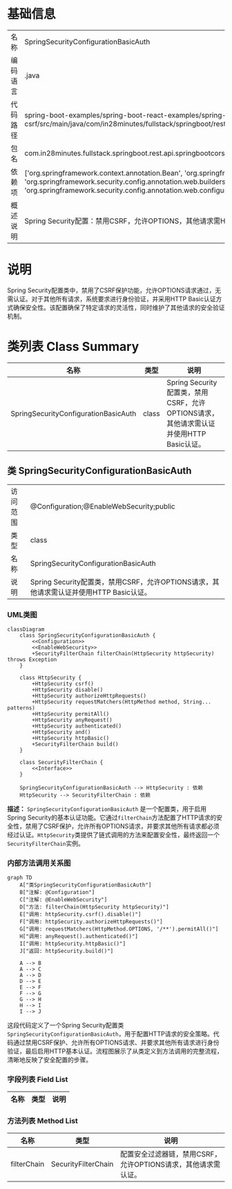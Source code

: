 # 基础信息

|      |      |
|------|------|
| 名称 | SpringSecurityConfigurationBasicAuth |
| 编码语言 | .java |
| 代码路径 | spring-boot-examples/spring-boot-react-examples/spring-boot-react-cors-cross-origin-csrf/backend-spring-boot-react-cors-cross-origin-csrf/src/main/java/com/in28minutes/fullstack/springboot/rest/api/springbootcorscrossorigincsrf/basic/auth/SpringSecurityConfigurationBasicAuth.java |
| 包名 | com.in28minutes.fullstack.springboot.rest.api.springbootcorscrossorigincsrf.basic.auth |
| 依赖项 | ['org.springframework.context.annotation.Bean', 'org.springframework.context.annotation.Configuration', 'org.springframework.http.HttpMethod', 'org.springframework.security.config.annotation.web.builders.HttpSecurity', 'org.springframework.security.config.annotation.web.configuration.EnableWebSecurity', 'org.springframework.security.web.SecurityFilterChain'] |
| 概述说明 | Spring Security配置：禁用CSRF，允许OPTIONS，其他请求需HTTP Basic认证。 |

# 说明

Spring Security配置类中，禁用了CSRF保护功能，允许OPTIONS请求通过，无需认证。对于其他所有请求，系统要求进行身份验证，并采用HTTP Basic认证方式确保安全性。该配置确保了特定请求的灵活性，同时维护了其他请求的安全验证机制。

# 类列表 Class Summary

| 名称   | 类型  | 说明 |
|-------|------|-------------|
| SpringSecurityConfigurationBasicAuth | class | Spring Security配置类，禁用CSRF，允许OPTIONS请求，其他请求需认证并使用HTTP Basic认证。 |



## 类 SpringSecurityConfigurationBasicAuth

|      |      |
|------|------|
| 访问范围 | @Configuration;@EnableWebSecurity;public |
| 类型 | class |
| 名称 | SpringSecurityConfigurationBasicAuth |
| 说明 | Spring Security配置类，禁用CSRF，允许OPTIONS请求，其他请求需认证并使用HTTP Basic认证。 |


### UML类图

```mermaid
classDiagram
    class SpringSecurityConfigurationBasicAuth {
        <<Configuration>>
        <<EnableWebSecurity>>
        +SecurityFilterChain filterChain(HttpSecurity httpSecurity) throws Exception
    }

    class HttpSecurity {
        +HttpSecurity csrf()
        +HttpSecurity disable()
        +HttpSecurity authorizeHttpRequests()
        +HttpSecurity requestMatchers(HttpMethod method, String... patterns)
        +HttpSecurity permitAll()
        +HttpSecurity anyRequest()
        +HttpSecurity authenticated()
        +HttpSecurity and()
        +HttpSecurity httpBasic()
        +SecurityFilterChain build()
    }

    class SecurityFilterChain {
        <<Interface>>
    }

    SpringSecurityConfigurationBasicAuth --> HttpSecurity : 依赖
    HttpSecurity --> SecurityFilterChain : 依赖
```

**描述：**
`SpringSecurityConfigurationBasicAuth` 是一个配置类，用于启用Spring Security的基本认证功能。它通过`filterChain`方法配置了HTTP请求的安全性，禁用了CSRF保护，允许所有OPTIONS请求，并要求其他所有请求都必须经过认证。`HttpSecurity`类提供了链式调用的方法来配置安全性，最终返回一个`SecurityFilterChain`实例。


### 内部方法调用关系图

```mermaid
graph TD
    A["类SpringSecurityConfigurationBasicAuth"]
    B["注解: @Configuration"]
    C["注解: @EnableWebSecurity"]
    D["方法: filterChain(HttpSecurity httpSecurity)"]
    E["调用: httpSecurity.csrf().disable()"]
    F["调用: httpSecurity.authorizeHttpRequests()"]
    G["调用: requestMatchers(HttpMethod.OPTIONS, '/**').permitAll()"]
    H["调用: anyRequest().authenticated()"]
    I["调用: httpSecurity.httpBasic()"]
    J["返回: httpSecurity.build()"]

    A --> B
    A --> C
    A --> D
    D --> E
    E --> F
    F --> G
    G --> H
    H --> I
    I --> J
```

这段代码定义了一个Spring Security配置类`SpringSecurityConfigurationBasicAuth`，用于配置HTTP请求的安全策略。代码通过禁用CSRF保护、允许所有OPTIONS请求、并要求其他所有请求进行身份验证，最后启用HTTP基本认证。流程图展示了从类定义到方法调用的完整流程，清晰地反映了安全配置的步骤。

### 字段列表 Field List

| 名称  | 类型  | 说明 |
|-------|-------|------|

### 方法列表 Method List

| 名称  | 类型  | 说明 |
|-------|-------|------|
| filterChain | SecurityFilterChain | 配置安全过滤器链，禁用CSRF，允许OPTIONS请求，其他请求需认证。 |




